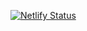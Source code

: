 [![Netlify Status](https://api.netlify.com/api/v1/badges/ed4ff2d8-2a02-484e-a280-88b7042426f9/deploy-status)](https://app.netlify.com/sites/task-list-dimas/deploys)
